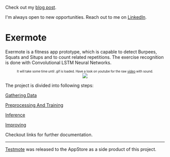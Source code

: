Check out my <a href="http://lausbert.com">blog post</a>.

I'm always open to new opportunities. Reach out to me on <a href="https://www.linkedin.com/in/stephan-lerner-301ba091/">LinkedIn</a>.

# Exermote

Exermote is a fitness app prototype, which is capable to detect Burpees, Squats and Situps and to count related repetitions. The exercise recognition is done with Convolutional LSTM Neural Networks.
<p align="center">
<sub><sup>It will take some time until .gif is loaded. Have a look on youtube for the raw <a href="https://www.youtube.com/watch?v=ieoInbYI_TA&feature=youtu.be">video</a> with sound.</sup></sub>
<br>
<img src="https://github.com/Lausbert/Exermote/blob/master/ExermoteInference/ExermoteCoreML/ExampleGif/ExermoteGif.gif">
</p>

The project is divided into following steps:

<a href="https://github.com/Lausbert/Exermote/tree/master/ExermoteGatheringData">Gathering Data</a>

<a href="https://github.com/Lausbert/Exermote/tree/master/ExermotePreprocessingAndTraining">Preprocessing And Training</a>

<a href="https://github.com/Lausbert/Exermote/tree/master/ExermoteInference">Inference</a>

<a href="https://github.com/Lausbert/Exermote/tree/master/ExermoteSgan">Improving</a>

Checkout links for further documentation.

---

<a href="https://github.com/Lausbert/Exermote/tree/Testmote">Testmote</a> was released to the AppStore as a side product of this project.
